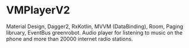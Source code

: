 # VMPlayerV2
Material Design, Dagger2, RxKotlin, MVVM (DataBinding), Room, Paging libruary, EventBus greenrobot.
Audio player for listening to music on the phone and more than 20000 internet radio stations.
